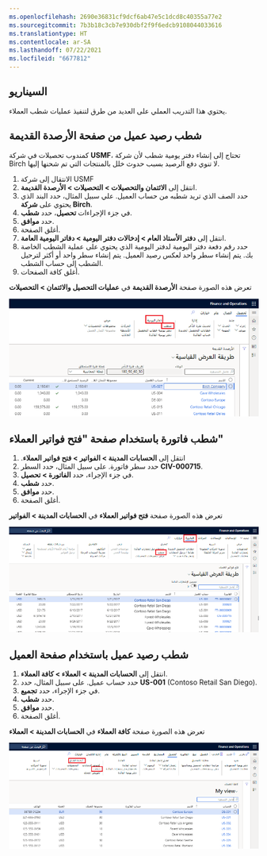 ```yaml
---
ms.openlocfilehash: 2690e36831cf9dcf6ab47e5c1dcd8c40355a77e2
ms.sourcegitcommit: 7b3b18c3cb7e930dbf2f9f6edcb9108044033616
ms.translationtype: HT
ms.contentlocale: ar-SA
ms.lasthandoff: 07/22/2021
ms.locfileid: "6677812"
---
```

## <a name="scenario"></a>السيناريو

يحتوي هذا التدريب العملي على العديد من طرق لتنفيذ عمليات شطب العملاء.

## <a name="write-off-a-customer-balance-from-the-aged-balances-page"></a>شطب رصيد عميل من صفحة الأرصدة القديمة 

كمندوب تحصيلات في شركة **USMF**، تحتاج إلى إنشاء دفتر يومية شطب لأن شركة Birch لا تنوي دفع الرصيد بسبب حدوث خلل بالمنتجات التي تم شحنها إليها.

1.  الانتقال إلى شركة USMF
2.  انتقل إلى **الائتمان والتحصيلات > التحصيلات > الأرصدة القديمة**.
3.  حدد الصف الذي تريد شطبه من حساب العميل. علي سبيل المثال، حدد البند الذي يحتوي على **شركة Birch**.
4.  في جزء الإجراءات **تحصيل**، حدد **شطب**.
6.  حدد **موافق**.
7.  أغلق الصفحة.
8.  انتقل إلى **دفتر الأستاذ العام > إدخالات دفتر اليومية > دفاتر اليومية العامة**.
9.  حدد رقم دفعة دفتر اليومية لدفتر اليومية الذي يحتوي على عملية الشطب الخاصة بك. يتم إنشاء سطر واحد لعكس رصيد العميل. يتم إنشاء سطر واحد أو أكثر لترحيل الشطب إلى حساب الشطب.
10. أغلق كافة الصفحات.

تعرض هذه الصورة صفحة **الأرصدة القديمة** في **عمليات التحصيل والائتمان > التحصيلات**

![لقطة شاشة لصفحة الأرصدة القديمة مع تمييز دفاتر اليومية والشطب.](../media/writeoff-journal.png)

## <a name="write-off-an-invoice-using-the-open-customer-invoices-page"></a>شطب فاتورة باستخدام صفحة "فتح فواتير العملاء" 

1.  انتقل إلى **الحسابات المدينة > الفواتير > فتح فواتير العملاء‬‏‫**.
2.  حدد سطر فاتورة. على سبيل المثال، حدد السطر **CIV-000715**.
3.  في جزء الإجراء، حدد **الفاتورة > تحصيل**.
4.  حدد **شطب**.
5.  حدد **موافق**.
6.  أغلق الصفحة.

تعرض هذه الصورة صفحة **فتح فواتير العملاء** في **الحسابات المدينة > الفواتير**

![لقطة شاشة لصفحة "فتح فواتير العملاء".](../media/writeoff-invoice-opencusts.png)

## <a name="write-off-a-customer-balance-using-the-customer-page"></a>شطب رصيد عميل باستخدام صفحة العميل 

1.  انتقل إلى **الحسابات المدينة > العملاء > كافة العملاء**.
2.  حدد حساب عميل. على سبيل المثال، حدد **US-001** (Contoso Retail San Diego).
3.  في جزء الإجراء، حدد **تجميع**.
4.  حدد **شطب**.
5.  حدد **موافق**.
6.  أغلق الصفحة.

تعرض هذه الصورة صفحة **كافة العملاء** في **الحسابات المدينة > العملاء**

![لقطة شاشة لطريقة عرض كافة العملاء مع تمييز أرصدة العملاء والشطب.](../media/writeoff-custbalance.png)